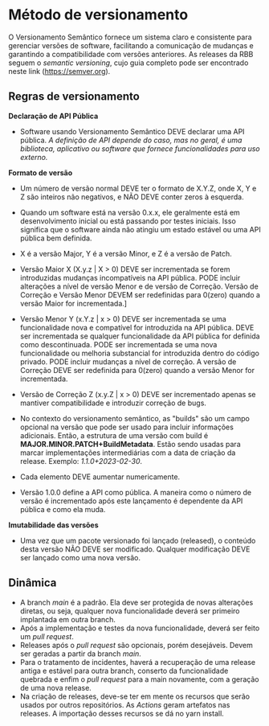 # Método de versionamento 

O Versionamento Semântico fornece um sistema claro e consistente para gerenciar versões de software, facilitando a comunicação de mudanças e garantindo a compatibilidade com versões anteriores. As releases da RBB seguem o _semantic versioning_, cujo guia completo pode ser encontrado neste link (https://semver.org). 


## Regras de versionamento

**Declaração de API Pública**
* Software usando Versionamento Semântico DEVE declarar uma API pública. _A definição de API depende do caso, mas no geral, é uma biblioteca, aplicativo ou software que fornece funcionalidades para uso externo._

**Formato de versão**
* Um número de versão normal DEVE ter o formato de X.Y.Z, onde X, Y e Z são inteiros não negativos, e NÃO DEVE conter zeros à esquerda.
* Quando um software está na versão 0.x.x, ele geralmente está em desenvolvimento inicial ou está passando por testes iniciais. Isso significa que o software ainda não atingiu um estado estável ou uma API pública bem definida.
* X é a versão Major, Y é a versão Minor, e Z é a versão de Patch. 
* Versão Maior X (X.y.z | X > 0) DEVE ser incrementada se forem introduzidas mudanças incompatíveis na API pública. PODE incluir alterações a nível de versão Menor e de versão de Correção. Versão de Correção e Versão Menor DEVEM ser redefinidas para 0(zero) quando a versão Maior for incrementada.]
* Versão Menor Y (x.Y.z | x > 0) DEVE ser incrementada se uma funcionalidade nova e compatível for introduzida na API pública. DEVE ser incrementada se qualquer funcionalidade da API pública for definida como descontinuada. PODE ser incrementada se uma nova funcionalidade ou melhoria substancial for introduzida dentro do código privado. PODE incluir mudanças a nível de correção. A versão de Correção DEVE ser redefinida para 0(zero) quando a versão Menor for incrementada.
* Versão de Correção Z (x.y.Z | x > 0) DEVE ser incrementado apenas se mantiver compatibilidade e introduzir correção de bugs.
* No contexto do versionamento semântico, as "builds" são um campo opcional na versão que pode ser usado para incluir informações adicionais. Então, a estrutura de uma versão com build é **MAJOR.MINOR.PATCH+BuildMetadata**. Estão sendo usadas para marcar implementações intermediárias com a data de criação da release. Exemplo: _1.1.0+2023-02-30_.

* Cada elemento DEVE aumentar numericamente.
* Versão 1.0.0 define a API como pública. A maneira como o número de versão é incrementado após este lançamento é dependente da API pública e como ela muda.

**Imutabilidade das versões**
* Uma vez que um pacote versionado foi lançado (released), o conteúdo desta versão NÃO DEVE ser modificado. Qualquer modificação DEVE ser lançado como uma nova versão.

## Dinâmica

* A branch _main_ é a padrão. Ela deve ser protegida de novas alterações diretas, ou seja, qualquer nova funcionalidade deverá ser primeiro implantada em outra branch.
* Após a implementação e testes da nova funcionalidade, deverá ser feito um _pull request_.
* Releases após o _pull request_ são opcionais, porém desejáveis. Devem ser geradas a partir da branch _main_.
* Para o tratamento de incidentes, haverá a recuperação de uma release antiga e estável para outra branch, conserto da funcionalidade quebrada e enfim o _pull request_ para a main novamente, com a geração de uma nova release.
* Na criação de releases, deve-se ter em mente os recursos que serão usados por outros repositórios. As _Actions_ geram artefatos nas releases. A importação desses recursos se dá no yarn install.

 
